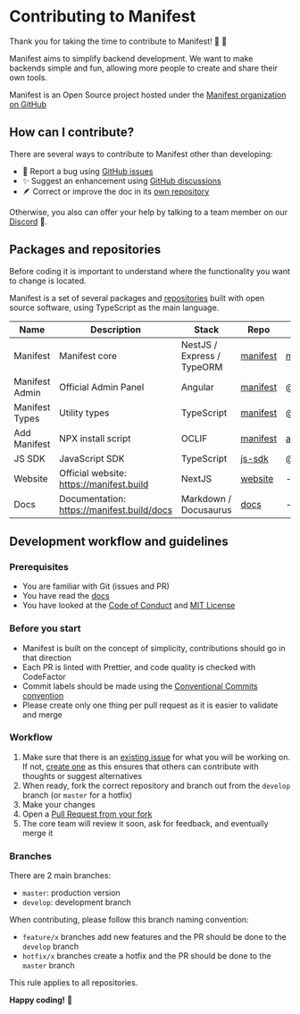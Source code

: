 # Contributing to Manifest

Thank you for taking the time to contribute to Manifest! 🫶 🎉

Manifest aims to simplify backend development. We want to make backends simple and fun, allowing more people to create and share their own tools.

Manifest is an Open Source project hosted under the [Manifest organization on GitHub](https://github.com/mnfst)

## How can I contribute?

There are several ways to contribute to Manifest other than developing:

- 🐛 Report a bug using [GitHub issues](https://github.com/mnfst/manifest/issues/new?assignees=SebConejo&labels=bug&projects=&template=%F0%9F%90%9B-bug-report.md&title=)
- ✨ Suggest an enhancement using [GitHub discussions](https://github.com/mnfst/manifest/discussions/new?category=feature-request)
- 🪶 Correct or improve the doc in its [own repository](https://github.com/mnfst/docs/issues/new)

Otherwise, you also can offer your help by talking to a team member on our [Discord](https://discord.com/invite/FepAked3W7) 🤗.

## Packages and repositories

Before coding it is important to understand where the functionality you want to change is located.

Manifest is a set of several packages and [repositories](https://github.com/orgs/mnfst/repositories) built with open source software, using TypeScript as the main language.

| Name           | Description                                | Stack                      | Repo                                          | Package                                                    |
| -------------- | ------------------------------------------ | -------------------------- | --------------------------------------------- | ---------------------------------------------------------- |
| Manifest       | Manifest core                              | NestJS / Express / TypeORM | [manifest](https://github.com/mnfst/manifest) | [manifest](https://www.npmjs.com/package/manifest)         |
| Manifest Admin | Official Admin Panel                       | Angular                    | [manifest](https://github.com/mnfst/manifest) | [@mnfst/admin](https://www.npmjs.com/package/@mnfst/admin) |
| Manifest Types | Utility types                              | TypeScript                 | [manifest](https://github.com/mnfst/manifest) | [@mnfst/types](https://www.npmjs.com/package/@mnfst/types) |
| Add Manifest   | NPX install script                         | OCLIF                      | [manifest](https://github.com/mnfst/manifest) | [add-manifest](https://www.npmjs.com/package/add-manifest) |
| JS SDK         | JavaScript SDK                             | TypeScript                 | [js-sdk](https://github.com/mnfst/js-sdk)     | [@mnfst/sdk](https://www.npmjs.com/package/@mnfst/sdk)     |
| Website        | Official website: https://manifest.build   | NextJS                     | [website](https://github.com/mnfst/website)   | -                                                          |
| Docs           | Documentation: https://manifest.build/docs | Markdown / Docusaurus      | [docs](https://github.com/mnfst/docs)         | -                                                          |

## Development workflow and guidelines

### Prerequisites

- You are familiar with Git (issues and PR)
- You have read the [docs](https://manifest.build/docs)
- You have looked at the [Code of Conduct](https://github.com/mnfst/manifest/blob/master/CODE_OF_CONDUCT.md) and [MIT License](https://github.com/mnfst/manifest/blob/master/LICENSE)

### Before you start

- Manifest is built on the concept of simplicity, contributions should go in that direction
- Each PR is linted with Prettier, and code quality is checked with CodeFactor
- Commit labels should be made using the [Conventional Commits convention](https://www.conventionalcommits.org/en/v1.0.0/)
- Please create only one thing per pull request as it is easier to validate and merge

### Workflow

1. Make sure that there is an [existing issue](https://github.com/mnfst/manifest/issues) for what you will be working on. If not, [create one](https://github.com/mnfst/manifest/issues/new) as this ensures that others can contribute with thoughts or suggest alternatives
2. When ready, fork the correct repository and branch out from the `develop` branch (or `master` for a hotfix)
3. Make your changes
4. Open a [Pull Request from your fork](https://docs.github.com/en/pull-requests/collaborating-with-pull-requests/proposing-changes-to-your-work-with-pull-requests/creating-a-pull-request-from-a-fork)
5. The core team will review it soon, ask for feedback, and eventually merge it

### Branches

There are 2 main branches:

- `master`: production version
- `develop`: development branch

When contributing, please follow this branch naming convention:

- `feature/x` branches add new features and the PR should be done to the `develop` branch
- `hotfix/x` branches create a hotfix and the PR should be done to the `master` branch

This rule applies to all repositories.

**Happy coding!** 🤗
